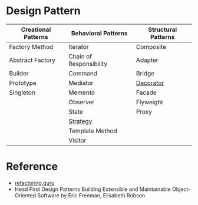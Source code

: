 # Design Pattern

| Creational Patterns | Behavioral Patterns | Structural Patterns |
|---------------------|---------------------|---------------------|
| Factory Method | Iterator | Composite |
| Abstract Factory | Chain of Responsibility | Adapter |
| Builder | Command | Bridge |
| Prototype | Mediator | [Decorator](./structural/decorator/) |
| Singleton | Memento | Facade |
|  | Observer | Flyweight |
|  | State | Proxy |
|  | [Strategy](./behavioral/strategy/) |  |
|  | Template Method |  |
|  | Visitor |  |

# Reference
* [refactoring.guru](https://refactoring.guru/design-patterns)
* Head First Design Patterns Building Extensible and Maintainable Object-Oriented Software by Eric Freeman, Elisabeth Robson
